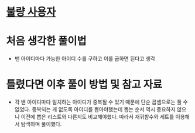 # [불량 사용자](https://school.programmers.co.kr/learn/courses/30/lessons/64064)

# 처음 생각한 풀이법

- 밴 아이디마다 가능한 아이디 수를 구하고 이를 곱하면 된다고 생각

# 틀렸다면 이후 풀이 방법 및 참고 자료

- 각 밴 아이디마다 일치하는 아이디가 중복될 수 있기 때문에 단순 곱셈으로는 풀 수 없었다. 중복되는 게 없도록 아이디를 뽑아야했는데 뽑는 순서 역시 중요하지 않으니 이전에 뽑은 리스트와 다른지도 비교해야했다. 따라서 재귀함수와 세트를 이용해서 탐색하며 풀이했다.
